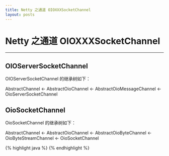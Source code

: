 ```yaml
---
title: Netty 之通道 OIOXXXSocketChannel
layout: posts
---
```


# Netty 之通道 OIOXXXSocketChannel

------

## OIOServerSocketChannel

OIOServerSocketChannel 的继承树如下：

AbstractChannel 
<- AbstractOioChannel 
<- AbstractOioMessageChannel 
<- OioServerSocketChannel

## OioSocketChannel

OioSocketChannel 的继承树如下：

AbstractChannel 
<- AbstractOioChannel 
<- AbstractOioByteChannel 
<- OioByteStreamChannel 
<- OioSocketChannel



{% highlight java %}
{% endhighlight %}